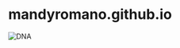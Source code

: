 # mandyromano.github.io
![DNA](https://user-images.githubusercontent.com/81630721/114569205-c44bab00-9c42-11eb-8144-0a23049f683d.png)
